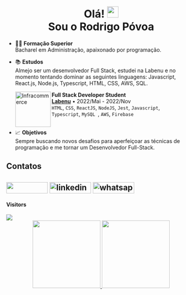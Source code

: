 <h1 align="center"> Olá! <img src="https://camo.githubusercontent.com/e8e7b06ecf583bc040eb60e44eb5b8e0ecc5421320a92929ce21522dbc34c891/68747470733a2f2f6d656469612e67697068792e636f6d2f6d656469612f6876524a434c467a6361737252346961377a2f67697068792e676966" alt="waving hand" width="30" height="30"><br> Sou o Rodrigo Póvoa </h1>
<div>
  
- 👨‍🎓 <strong> Formação Superior </strong> </br> Bacharel em Administração, apaixonado por programação.


- 📚 <strong> Estudos </strong> </br> Almejo ser um desenvolvedor Full Stack, estudei na Labenu e no momento tentando dominar as seguintes linguagens: Javascript, React.js, Node.js, Typescript, HTML, CSS, AWS, SQL.

    [<img align="left" height="94px" width="94px" alt="Infracommerce" src="https://user-images.githubusercontent.com/73656973/135145144-b8572a6c-b44e-4337-9b83-bde7f21b9327.png"/>](https://www.labenu.com.br/)
    **Full Stack Developer Student** \
    [**Labenu**](https://www.labenu.com.br/) • 2022/Mai - 2022/Nov \
    `HTML`, `CSS`, `ReactJS`, `NodeJS`, `Jest`, `Javascript`, \
    `Typescript`, `MySQL `, `AWS`,  `Firebase` \
    <br/>

- 📈 <strong> Objetivos </strong> </br> Sempre buscando novos desafios para aperfeiçoar as técnicas de programação e me tornar um Desenvolvedor Full-Stack.

<h2> Contatos <h2>

[<img src="https://img.shields.io/badge/Gmail-D14836?style=for-the-badge&logo=gmail&logoColor=white" height="30" width="110" align ="center">](mailto:rodrigobraule10@gmail.com)
<a href="https://www.linkedin.com/in/rodrigo-p%C3%B3voa/" target="blank"><img align="center" src="https://img.shields.io/badge/LinkedIn-0077B5?style=for-the-badge&logo=linkedin&logoColor=white" alt="linkedin" height="30" width="110" /></a>
<a href="https://api.whatsapp.com/send?phone=5561982726127" target="blank"><img align="center" src="https://img.shields.io/badge/WhatsApp-25D366?style=for-the-badge&logo=whatsapp&logoColor=white" alt="whatsapp" height="30" width="110" /></a>

  
  <h4> Visitors </h4>
  <img src="https://profile-counter.glitch.me/jrpovoa/count.svg">
</div>

<div align="center">
  <a href="https://github.com/jrpovoa">
  <img height="180em" src="https://github-readme-stats.vercel.app/api?username=jrpovoa&show_icons=true&theme=dark&include_all_commits=true&count_private=true"/>
  <img height="180em" src="https://github-readme-stats.vercel.app/api/top-langs/?username=jrpovoa&layout=compact&langs_count=8&theme=dark"/>
</div>

<!--
**jrpovoa/jrpovoa** is a ✨ _special_ ✨ repository because its `README.md` (this file) appears on your GitHub profile.

Here are some ideas to get you started:

- 🔭 I’m currently working on ...
- 🌱 I’m currently learning ...
- 👯 I’m looking to collaborate on ...
- 🤔 I’m looking for help with ...
- 💬 Ask me about ...
- 📫 How to reach me: ...
- 😄 Pronouns: ...
- ⚡ Fun fact: ...
-->
